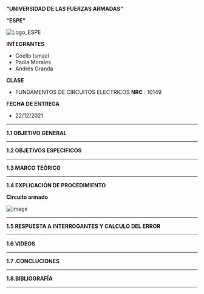**“UNIVERSIDAD DE LAS FUERZAS ARMADAS”**

**“ESPE”**

![Logo_ESPE](https://user-images.githubusercontent.com/93800511/140828546-04ee2765-180c-4e68-84cf-8bca73c21c5f.png)

**INTEGRANTES**
* Coello Ismael 
* Paola Morales 
* Andrés Granda
 
**CLASE**
* FUNDAMENTOS DE CIRCUITOS ELECTRICOS **NRC** : 10149

**FECHA DE ENTREGA**
* 22/12/2021
--------------------------------------------------------------------------------------------------------------------------------------------------------------------------------

**1.1 OBJETIVO GENERAL**

--------------------------------------------------------------------------------------------------------------------------------------------------------------------------------

**1.2 OBJETIVOS ESPECIFICOS**

--------------------------------------------------------------------------------------------------------------------------------------------------------------------------------

**1.3 MARCO TEÓRICO**

--------------------------------------------------------------------------------------------------------------------------------------------------------------------------------

**1.4 EXPLICACIÓN DE PROCEDIMIENTO**

**Circuito armado**

![image](https://user-images.githubusercontent.com/93835587/148454029-df3d2acd-32ef-4722-9da8-611160ca6e59.png)

--------------------------------------------------------------------------------------------------------------------------------------------------------------------------------

**1.5 RESPUESTA A INTERROGANTES Y CALCULO DEL ERROR**

--------------------------------------------------------------------------------------------------------------------------------------------------------------------------------

**1.6 VIDEOS**

--------------------------------------------------------------------------------------------------------------------------------------------------------------------------------

**1.7 .CONCLUCIONES**

--------------------------------------------------------------------------------------------------------------------------------------------------------------------------------

**1.8.BIBLIOGRAFÍA**

--------------------------------------------------------------------------------------------------------------------------------------------------------------------------------

